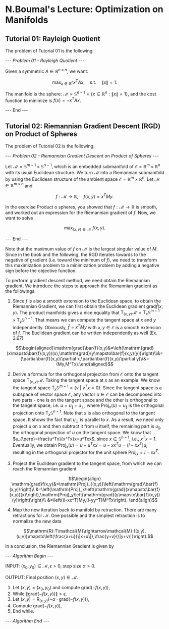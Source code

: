 # N.Boumal's Lecture: Optimization on Manifolds

## Tutorial 01: Rayleigh Quotient

The problem of Tutorial 01 is the following:

--- *Problem 01 - Rayleigh Quotient* ---

Given a symmetric $A\in\mathbb{R}^{n\times n}$, we want:

$$\max_{x\in\mathbb{R}^n}x^TAx,\quad \text{s.t.}\quad \|x\|=1.$$
 
The manifold is the sphere: $\mathcal{M}=\mathbb{S}^{n-1}=\{x\in\mathbb{R}^n:\|x\|=1\}$, and the cost function to minimize is $f(x)=-x^TAx$.

--- End ---

## Tutorial 02: Riemannian Gradient Descent (RGD) on Product of Spheres

The problem of Tutorial 02 is the following:

--- *Problem 02 - Riemannian Gradient Descent on Product of Spheres* ---

Let $\mathcal{M}=\mathbb{S}^{m-1}\times\mathbb{S}^{n-1}$, which is an embedded submanifold of $\mathcal{E}=\mathbb{R}^m\times\mathbb{R}^n$ with its usual Euclidean structure. We turn $\mathcal{M}$ into a Riemannian submanifold by using the Euclidean structure of the ambient space $\mathcal{E}=\mathbb{R}^m\times\mathbb{R}^n$. Let $\mathcal{M}\in\mathbb{R}^{m\times n}$ and

$$f:\mathcal{M}\rightarrow\mathbb{R},\quad f(x,y)=x^TMy.$$
 
In the exercise Product o spheres, you showed that $f:\mathcal{M}\rightarrow\mathbb{R}$ is smooth, and worked out an expression for the Riemannian gradient of $f$. Now, we want to solve
 
$$\max_{(x,y)\in\mathcal{M}}\ f(x,y).$$

--- End ---

Note that the maximum value of $f$ on $\mathcal{M}$ is the largest singular value of $M$. Since in the book and the following, the RGD iterates towards to the negative of gradient (i.e. toward the minimum of $f$), we need to transform this maximization problem to a minimization problem by adding a negative sign before the objective function.

To perform gradient descent method, we need obtain the Riemannian gradient. We introduce the steps to approach the Riemannian gradient as the followings:

1. Since $f$ is also a smooth extension to the Euclidean space, to obtain the Riemannian Gradient, we can first obtain the Euclidean gradient $\mathrm{grad}\bar{f}(x,y)$. The product manifolds gives a nice equality that $\text{T}_{(x,y)}\mathcal{M}=\text{T}_x\mathbb{S}^{m-1}\times\text{T}_y\mathbb{S}^{n-1}$. That means we can compute the tangent space at $x$ and $y$ independently. Obviously, $\bar{f}=x^TMy$ with $x,y\in\mathcal{E}$ is a smooth extension of $f$. The Euclidean gradient can be written independently as well (Ex. 3.67)
   
  $$\begin{aligned}\mathrm{grad}\bar{f}(x,y)&=\left(\mathrm{grad}(x\mapsto\bar{f}(x,y))(x),\mathrm{grad}(y\mapsto\bar{f}(x,y)(y))\right)\\&=(\partial\bar{f}(x,y)/\partial x,\partial\bar{f}(x,y)/\partial y)\\&=(My,M^Tx).\end{aligned}$$

2. Derive a formula for the orthogonal projection from $\mathcal{E}$ onto the tangent space $\text{T}_{(x,y)}\mathcal{M}$. Taking the tangent space at $x$ as an example. We know the tangent space $\mathrm{T}_x\mathbb{S}^{m-1}=\{v\ \vert\ v^Tx=0\}$. Since the tangent space is a subspace of vector space $\mathcal{E}$, any vector $u\in\mathcal{E}$ can be decomposed into two parts - one is on the tangent space and the other is orthogonal to the tangent space, i.e. $u=u_{\|}+u_{\perp}$, where $\mathrm{Proj}_x(u)=u_{\|}$ is the orthogonal projection onto $\mathrm{T}_x\mathbb{S}^{n-1}$. Note that $x$ is also orthogonal to the tangent space. It shows the fact that $u_{\perp}$ is parallel to $x$. As a result, we need only project $u$ on $x$ and then subtract it from $u$ itself, the remaining part is $u_{\|}$, the orthogonal projection of $u$ on the tangent space. We know that $u_{\perp}=\frac{u^Tx}{x^Tx}x=u^Txx$, since $x\in\mathbb{S}^{n-1}$, i.e., $x^Tx=1$. Eventually, we obtain $\mathrm{Proj}_x(u)=u-u^Txx=u-xx^Tu=(I-xx^T)u$, resulting in the orthogonal projector for the unit sphere $\mathrm{Proj}_x=I-xx^T$.

3. Project the Euclidean gradient to the tangent space, from which we can reach the Riemannian gradient
   
  $$\begin{align}
  \mathrm{grad}f(x,y)&=\mathrm{Proj}_{(x,y)}\left(\mathrm{grad}\bar{f}(x,y)\right)\\
  &=\left(\mathrm{Proj}_x\left(\mathrm{grad}(x\mapsto\bar{f}(x,y))(x)\right),\mathrm{Proj}_y\left(\mathrm{grad}(y\mapsto\bar{f}(x,y))(y)\right)\right)\\
  &=\left((I-xx^T)My,(I-yy^T)M^Tx\right).
  \end{align}$$

4. Map the new iteration back to manifold by retraction. There are many retractions for $\mathcal{M}$. One possible and the simplest retraction is to normalize the new data

  $$\mathrm{R}:T\mathcal{M}\rightarrow\mathcal{M}:((x,y),(u,v))\mapsto\left(\frac{x+u}{\|x+u\|},\frac{y+v}{\|y+v\|}\right).$$

In a conclusion, the Riemannian Gradient is given by

--- *Algorithm Begin* ---

INPUT: $(x_0,y_0)\in\mathcal{M},\epsilon>0$, step size $\alpha>0$.
 
OUTPUT: Final position $(x,y)\in\mathcal{M}$.

1. Let $(x,y)=(x_0,y_0)$ and compute $\mathrm{grad}(-f(x,y))$,
2. While $\|\mathrm{grad}(-f(x,y))\|>\epsilon$,
3. Let $(x,y)=\mathrm{R}_{(x,y)}(-\alpha\cdot\mathrm{grad}(-f(x,y)))$,
4. Compute $\mathrm{grad}(-f(x,y))$,
5. End while.

--- *Algorithm End* ---
